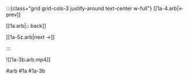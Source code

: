 :::{class="grid grid-cols-3 justify-around text-center w-full"}
[[1a-4.arb|← prev]]

[[1a.arb|⌂ back]]

[[1a-5z.arb|next →]]

:::

![[1a-3b.arb.mp4]]

#arb #1a #1a-3b